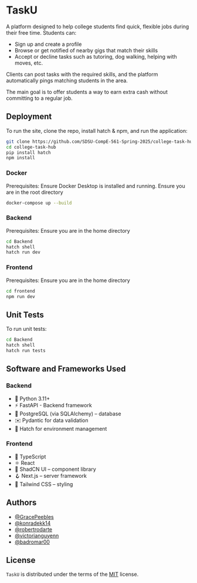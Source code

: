 # TaskU

A platform designed to help college students find quick, flexible jobs during their free time. Students can:

- Sign up and create a profile
- Browse or get notified of nearby gigs that match their skills
- Accept or decline tasks such as tutoring, dog walking, helping with moves, etc.

Clients can post tasks with the required skills, and the platform automatically pings matching students in the area.

The main goal is to offer students a way to earn extra cash without committing to a regular job.

## Deployment

To run the site, clone the repo, install hatch & npm, and run the application:

```bash
git clone https://github.com/SDSU-CompE-561-Spring-2025/college-task-hub.git
cd college-task-hub
pip install hatch
npm install
```

### Docker

Prerequisites: Ensure Docker Desktop is installed and running. Ensure you are in the root directory

```bash
docker-compose up --build
```

### Backend

Prerequisites: Ensure you are in the home directory

```bash
cd Backend
hatch shell
hatch run dev
```

### Frontend

Prerequisites: Ensure you are in the home directory

```bash
cd frontend
npm run dev
```

## Unit Tests

To run unit tests:

```bash
cd Backend
hatch shell
hatch run tests
```

## Software and Frameworks Used

### Backend

- 🐍 Python 3.11+
- ⚡ FastAPI - Backend framework
- 🐘 PostgreSQL (via SQLAlchemy) – database
- ✉️ Pydantic for data validation
- 🧪 Hatch for environment management

### Frontend

- 🧠 TypeScript
- ⚛️ React
- 🧱 ShadCN UI – component library
- 🪝 Next.js – server framework
- 🎨 Tailwind CSS – styling

## Authors

- [@GracePeebles](https://github.com/GracePeebles)
- [@konradekk14](https://www.github.com/konradekk14)
- [@robertrodarte](https://github.com/robertrodarte)
- [@victorianguyenn](https://github.com/victorianguyenn)
- [@badromar00](https://github.com/badromar00)

## License

`TaskU` is distributed under the terms of the [MIT](https://spdx.org/licenses/MIT.html) license.
